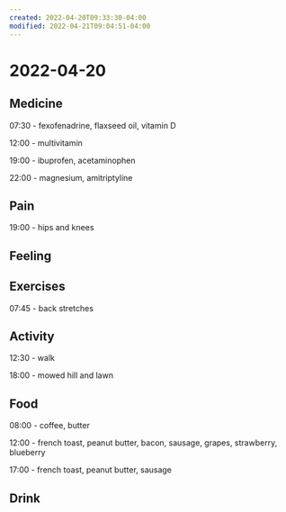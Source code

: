 ```yaml
---
created: 2022-04-20T09:33:30-04:00
modified: 2022-04-21T09:04:51-04:00
---
```


# 2022-04-20

## Medicine

07:30 - fexofenadrine, flaxseed oil, vitamin D

12:00 - multivitamin

19:00 - ibuprofen, acetaminophen

22:00 - magnesium, amitriptyline

## Pain

19:00 - hips and knees


## Feeling


## Exercises

07:45 - back stretches

## Activity

12:30 - walk

18:00 - mowed hill and lawn

## Food

08:00 - coffee, butter

12:00 - french toast, peanut butter, bacon, sausage, grapes, strawberry, blueberry

17:00 - french toast, peanut butter, sausage


## Drink
